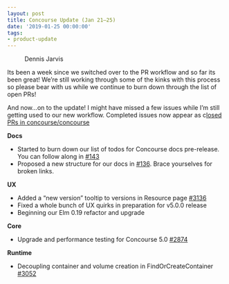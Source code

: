 ```yaml
---
layout: post
title: Concourse Update (Jan 21–25)
date: '2019-01-25 00:00:00'
tags:
- product-update
---
```


<figure class="kg-card kg-image-card kg-card-hascaption"><img src=" __GHOST_URL__ /content/images/downloaded_images/Concourse-Update--Jan-21-25-/1-t_CkNyt-IVxZrxMiARCJLQ.jpeg" class="kg-image" alt loading="lazy"><figcaption>Dennis Jarvis</figcaption></figure>

Its been a week since we switched over to the PR workflow and so far its been great! We’re still working through some of the kinks with this process so please bear with us while we continue to burn down through the list of open PRs!

And now…on to the update! I might have missed a few issues while I’m still getting used to our new workflow. Completed issues now appear as c[losed PRs in concourse/concourse](https://github.com/concourse/concourse/pulls?q=is%3Apr+is%3Aclosed)

**Docs**

- Started to burn down our list of todos for Concourse docs pre-release. You can follow along in [#143](https://github.com/concourse/docs/issues/143)
- Proposed a new structure for our docs in [#136](https://github.com/concourse/docs/issues/136). Brace yourselves for broken links.

**UX**

- Added a “new version” tooltip to versions in Resource page [#3136](https://github.com/concourse/concourse/pull/3136)
- Fixed a whole bunch of UX quirks in preparation for v5.0.0 release
- Beginning our Elm 0.19 refactor and upgrade

**Core**

- Upgrade and performance testing for Concourse 5.0 [#2874](https://github.com/concourse/concourse/issues/2874)

**Runtime**

- Decoupling container and volume creation in FindOrCreateContainer [#3052](https://github.com/concourse/concourse/issues/3052)
